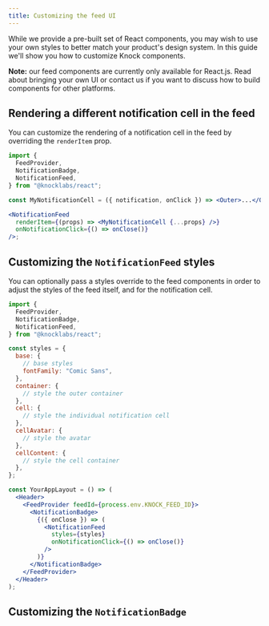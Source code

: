 ```yaml
---
title: Customizing the feed UI
---
```


While we provide a pre-built set of React components, you may wish to use your own styles
to better match your product's design system. In this guide we'll show you how to customize
Knock components.

**Note:** our feed components are currently only available for React.js. Read about bringing your own
UI or contact us if you want to discuss how to build components for other platforms.

## Rendering a different notification cell in the feed

You can customize the rendering of a notification cell in the feed by overriding the `renderItem` prop.

```jsx
import {
  FeedProvider,
  NotificationBadge,
  NotificationFeed,
} from "@knocklabs/react";

const MyNotificationCell = ({ notification, onClick }) => <Outer>...</Outer>;

<NotificationFeed
  renderItem={(props) => <MyNotificationCell {...props} />}
  onNotificationClick={() => onClose()}
/>;
```

## Customizing the `NotificationFeed` styles

You can optionally pass a styles override to the feed components in order to adjust the styles of the
feed itself, and for the notification cell.

```jsx
import {
  FeedProvider,
  NotificationBadge,
  NotificationFeed,
} from "@knocklabs/react";

const styles = {
  base: {
    // base styles
    fontFamily: "Comic Sans",
  },
  container: {
    // style the outer container
  },
  cell: {
    // style the individual notification cell
  },
  cellAvatar: {
    // style the avatar
  },
  cellContent: {
    // style the cell container
  },
};

const YourAppLayout = () => (
  <Header>
    <FeedProvider feedId={process.env.KNOCK_FEED_ID}>
      <NotificationBadge>
        {({ onClose }) => (
          <NotificationFeed
            styles={styles}
            onNotificationClick={() => onClose()}
          />
        )}
      </NotificationBadge>
    </FeedProvider>
  </Header>
);
```

## Customizing the `NotificationBadge`
